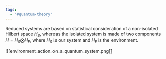 ```yaml
---
tags:
  - "#quantum-theory"
---
```

Reduced systems are based on statistical consideration of a non-isolated Hilbert space $H_S$, whereas the isolated system is made of two components $H = H_S \bigotimes H_E$, where $H_S$ is our system and $H_E$ is the environment.[]()

![[environment_action_on_a_quantum_system.png]]